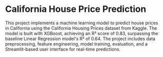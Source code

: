 # California House Price Prediction
This project implements a machine learning model to predict house prices in California using the California Housing Prices dataset from Kaggle. The model is built with XGBoost, achieving an R² score of 0.83, surpassing the baseline Linear Regression model's R² of 0.64. The project includes data preprocessing, feature engineering, model training, evaluation, and a Streamlit-based user interface for real-time predictions.
